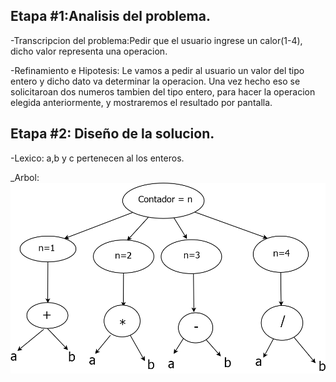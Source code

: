 ## Etapa #1:Analisis del problema.
 -Transcripcion del problema:Pedir que el usuario ingrese un calor(1-4), dicho valor representa una operacion.
 
 -Refinamiento e Hipotesis: Le vamos a pedir al usuario un valor del tipo entero y dicho dato va determinar la operacion. Una vez hecho eso se solicitaroan dos numeros tambien del tipo entero, para hacer la operacion elegida anteriormente, y mostraremos el resultado por pantalla.
 
## Etapa #2: Diseño de la solucion.
  -Lexico: a,b y c pertenecen al los enteros.
  
  _Arbol: 
  ![](https://github.com/Lopex8/MiPrimerRepositorio/blob/master/calculadora%20en%20c%2B%2B/Calculadora.jpg.png)
